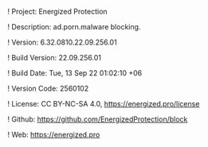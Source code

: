 ! Project: Energized Protection

! Description: ad.porn.malware blocking.

! Version: 6.32.0810.22.09.256.01

! Build Version: 22.09.256.01

! Build Date: Tue, 13 Sep 22 01:02:10 +06

! Version Code: 2560102

! License: CC BY-NC-SA 4.0, https://energized.pro/license

! Github: https://github.com/EnergizedProtection/block

! Web: https://energized.pro
